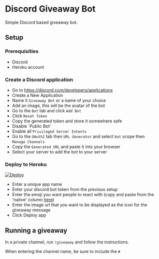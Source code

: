 # Discord Giveaway Bot
Simple Discord based giveaway bot.

## Setup
### Prerequisities
- Discord
- Heroku account

### Create a Discord application
- Go to https://discord.com/developers/applications
- Create a New Application
- Name it `Giveaway Bot` or a name of your choice
- Add an image, this will be the avatar of the bot
- Go to the `Bot` tab and click `Add Bot`
- Click `Reset Token`
- Copy the generated token and store it somewhere safe
- Disable `Public Bot'
- Enable all `Privileged Server Intents`
- Go to the `OAuth2` tab then `URL Generator` and select `bot` scope then `Manage Channels`
- Copy the `Generated URL` and paste it into your browser
- Select your server to add the bot to your server

### Deploy to Heroku
[![Deploy](https://www.herokucdn.com/deploy/button.svg)](https://heroku.com/deploy?template=https://github.com/APES-TOGETHER-XYZ/giveaway-bot)

- Enter a unique app name
- Enter your discord bot token from the previous setup
- Enter the emoji you want people to react with (copy and paste from the 'native' column [here](https://apps.timwhitlock.info/emoji/tables/unicode))
- Enter the image url that you want to be displayed as the icon for the giveaway message
- Click Deploy app


## Running a giveaway

In a private channel, run `!giveaway` and follow the instructions.

When entering the channel name, be sure to include the `#`